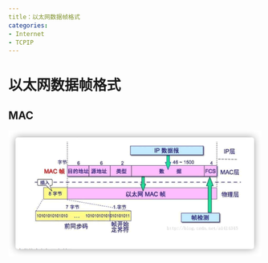 ```yaml
---
title：以太网数据帧格式
categories:
- Internet
- TCPIP
---
```

# 以太网数据帧格式

## MAC

![](https://raw.githubusercontent.com/LuShan123888/Files/main/Pictures/2020-12-10-6yHnKfPST5NukCO.png)

